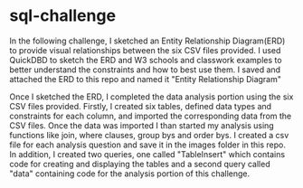 # sql-challenge

In the following challenge, I sketched an Entity Relationship Diagram(ERD) to provide visual relationships between the six CSV files provided. I used QuickDBD to sketch the ERD and W3 schools and classwork examples to better understand the constraints and how to best use them. I saved and attached the ERD to this repo and named it "Entity Relationship Diagram"

Once I sketched the ERD, I completed the data analysis portion using the six CSV files provided. Firstly, I created six tables, defined data types and constraints for each column, and imported the corresponding data from the CSV files. Once the data was imported I than started my analysis using functions like join, where clauses, group bys and order bys. I created a csv file for each analysis question and save it in the images folder in this repo. In addition, I created two queries, one called "TableInsert" which contains code for creating and displaying the tables and a second query called "data" containing code for the analysis portion of this challenge. 
